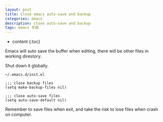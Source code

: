 ```yaml
---
layout: post
title: Close emacs auto-save and backup
categories: emacs
description: close auto-save and backup
tags: emacs 手顺
---
```


* content
{:toc}




Emacs will suto save the buffer when editing, there will be other files in working direstory.

Shut down it globally.

```
~/.emacs.d/init.el

;;; close backup files
(setq make-backup-files nil)

;;; close auto-save files
(setq auto-save-default nil)

```

Remember to save files when exit, and take the risk to lose files when crash on computer.
